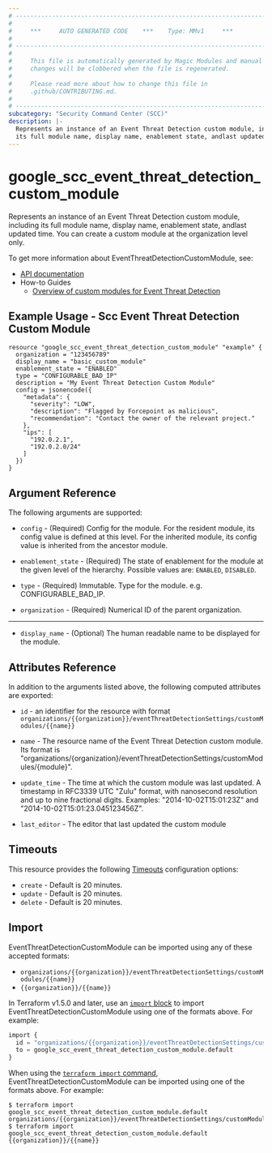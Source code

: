 ```yaml
---
# ----------------------------------------------------------------------------
#
#     ***     AUTO GENERATED CODE    ***    Type: MMv1     ***
#
# ----------------------------------------------------------------------------
#
#     This file is automatically generated by Magic Modules and manual
#     changes will be clobbered when the file is regenerated.
#
#     Please read more about how to change this file in
#     .github/CONTRIBUTING.md.
#
# ----------------------------------------------------------------------------
subcategory: "Security Command Center (SCC)"
description: |-
  Represents an instance of an Event Threat Detection custom module, including
  its full module name, display name, enablement state, andlast updated time.
---
```


# google_scc_event_threat_detection_custom_module

Represents an instance of an Event Threat Detection custom module, including
its full module name, display name, enablement state, andlast updated time.
You can create a custom module at the organization level only.


To get more information about EventThreatDetectionCustomModule, see:

* [API documentation](https://cloud.google.com/security-command-center/docs/reference/rest/v1/organizations.eventThreatDetectionSettings.customModules)
* How-to Guides
    * [Overview of custom modules for Event Threat Detection](https://cloud.google.com/security-command-center/docs/custom-modules-etd-overview)

## Example Usage - Scc Event Threat Detection Custom Module


```hcl
resource "google_scc_event_threat_detection_custom_module" "example" {
  organization = "123456789"
  display_name = "basic_custom_module"
  enablement_state = "ENABLED"
  type = "CONFIGURABLE_BAD_IP"
  description = "My Event Threat Detection Custom Module"
  config = jsonencode({
    "metadata": {
      "severity": "LOW",
      "description": "Flagged by Forcepoint as malicious",
      "recommendation": "Contact the owner of the relevant project."
    },
    "ips": [
      "192.0.2.1",
      "192.0.2.0/24"
    ]
  })
}
```

## Argument Reference

The following arguments are supported:


* `config` -
  (Required)
  Config for the module. For the resident module, its config value is defined at this level.
  For the inherited module, its config value is inherited from the ancestor module.

* `enablement_state` -
  (Required)
  The state of enablement for the module at the given level of the hierarchy.
  Possible values are: `ENABLED`, `DISABLED`.

* `type` -
  (Required)
  Immutable. Type for the module. e.g. CONFIGURABLE_BAD_IP.

* `organization` -
  (Required)
  Numerical ID of the parent organization.


- - -


* `display_name` -
  (Optional)
  The human readable name to be displayed for the module.


## Attributes Reference

In addition to the arguments listed above, the following computed attributes are exported:

* `id` - an identifier for the resource with format `organizations/{{organization}}/eventThreatDetectionSettings/customModules/{{name}}`

* `name` -
  The resource name of the Event Threat Detection custom module.
  Its format is "organizations/{organization}/eventThreatDetectionSettings/customModules/{module}".

* `update_time` -
  The time at which the custom module was last updated.
  A timestamp in RFC3339 UTC "Zulu" format, with nanosecond resolution and
  up to nine fractional digits. Examples: "2014-10-02T15:01:23Z" and "2014-10-02T15:01:23.045123456Z".

* `last_editor` -
  The editor that last updated the custom module


## Timeouts

This resource provides the following
[Timeouts](https://developer.hashicorp.com/terraform/plugin/sdkv2/resources/retries-and-customizable-timeouts) configuration options:

- `create` - Default is 20 minutes.
- `update` - Default is 20 minutes.
- `delete` - Default is 20 minutes.

## Import


EventThreatDetectionCustomModule can be imported using any of these accepted formats:

* `organizations/{{organization}}/eventThreatDetectionSettings/customModules/{{name}}`
* `{{organization}}/{{name}}`


In Terraform v1.5.0 and later, use an [`import` block](https://developer.hashicorp.com/terraform/language/import) to import EventThreatDetectionCustomModule using one of the formats above. For example:

```tf
import {
  id = "organizations/{{organization}}/eventThreatDetectionSettings/customModules/{{name}}"
  to = google_scc_event_threat_detection_custom_module.default
}
```

When using the [`terraform import` command](https://developer.hashicorp.com/terraform/cli/commands/import), EventThreatDetectionCustomModule can be imported using one of the formats above. For example:

```
$ terraform import google_scc_event_threat_detection_custom_module.default organizations/{{organization}}/eventThreatDetectionSettings/customModules/{{name}}
$ terraform import google_scc_event_threat_detection_custom_module.default {{organization}}/{{name}}
```
